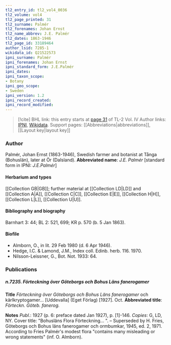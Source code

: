 ```yaml
---
tl2_entry_id: tl2_vol4_0036
tl2_volume: vol4
tl2_page_printed: 31
tl2_surname: Palmér
tl2_forenames: Johan Ernst
tl2_name_abbrev: J.E. Palmér
tl2_dates: 1863-1946
tl2_page_id: 33189464
author_lsid: 7285-1
wikidata_id: Q21522573
ipni_surname: Palmér
ipni_forenames: Johan Ernst
ipni_standard_form: J.E.Palmér
ipni_dates: 
ipni_taxon_scope: 
- Botany
ipni_geo_scope: 
- Sweden
ipni_version: 1.2
ipni_record_created: 
ipni_record_modified:
---
```


> [!cite] BHL link: this entry starts at [page 31](https://www.biodiversitylibrary.org/page/33189464) of TL-2 Vol. IV
> Author links: [IPNI](https://www.ipni.org/a/7285-1), [Wikidata](https://www.wikidata.org/wiki/Q21522573). Support pages: [[Abbreviations|abbreviations]], [[Layout key|layout key]]

### Author

Palmér, Johan Ernst (1863-1946), Swedish farmer and botanist at Tånga (Bohuslän), later at Ör (Dalsland). 
**Abbreviated name**: *J.E. Palmér* \[standard form in IPNI: *J.E.Palmér*\]

#### Herbarium and types

[[Collection GB|GB]]; further material at [[Collection LD|LD]] and [[Collection A|A]], [[Collection C|C]], [[Collection E|E]], [[Collection H|H]], [[Collection L|L]], [[Collection U|U]].

#### Bibliography and biography

Barnhart 3: 44; BL 2: 521, 699; KR p. 570 (b. 5 Jan 1863).

#### Biofile

- Almborn, O., in lit. 29 Feb 1980 (d. 6 Apr 1946).
- Hedge, I.C. & Lamond, J.M., Index coll. Edinb. herb. 116. 1970.
- Nilsson-Leissner, G., Bot. Not. 1933: 64.

### Publications

##### n.7235. Förteckning över Göteborgs och Bohus Läns fanerogamer

**Title**
*Förteckning över Göteborgs och Bohus Läns fanerogamer* och kärlkryptogamer... \[Uddevalla\] (Eget Förlag) \[1927\]. Oct.
**Abbreviated title**: *Förteckn. Göteb. fanerog.*

**Notes**
*Publ*.: 1927 (p. 6: preface dated Jan 1927), p. \[1\]-146. *Copies*: G, LD, NY. Cover title: "Bohusläns Flora Förteckning... ". – Superseded by H. Fries, Göteborgs och Bohus läns fanerogamer och ormbumkar, 1945, ed. 2, 1971. According to Fries Palmér's modest flora "contains many misleading or wrong statements" (inf. O. Almborn).

